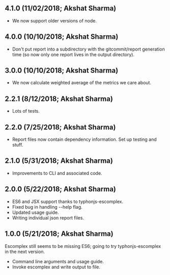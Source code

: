 ## 4.1.0 (11/02/2018; Akshat Sharma)
- We now support older versions of node.

## 4.0.0 (10/10/2018; Akshat Sharma)
- Don't put report into a subdirectory with the gitcommit/report generation time (so now only one report lives in the output directory).

## 3.0.0 (10/10/2018; Akshat Sharma)
- We now calculate weighted average of the metrics we care about.

## 2.2.1 (8/12/2018; Akshat Sharma)
- Lots of tests.

## 2.2.0 (7/25/2018; Akshat Sharma)
- Report files now contain dependency information. Set up testing and stuff.

## 2.1.0 (5/31/2018; Akshat Sharma)
- Improvements to CLI and associated code.

## 2.0.0 (5/22/2018; Akshat Sharma)
- ES6 and JSX support thanks to typhonjs-escomplex.
- Fixed bug in handling --help flag.
- Updated usage guide.
- Writing individual json report files.

## 1.0.0 (5/21/2018; Akshat Sharma)
Escomplex still seems to be missing ES6; going to try typhonjs-escomplex in the next version.

- Command line arguments and usage guide.
- Invoke escomplex and write output to file.
